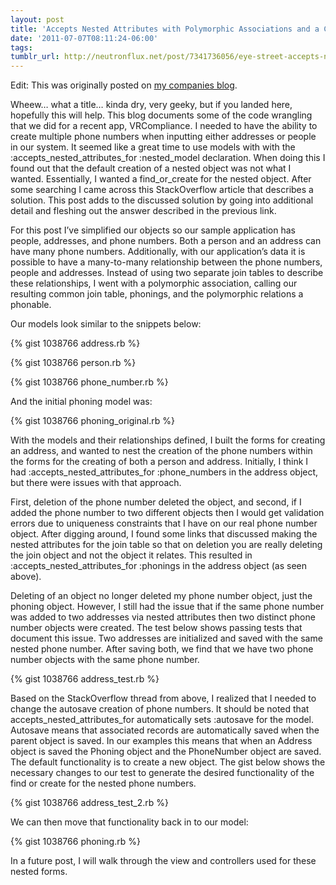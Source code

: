```yaml
---
layout: post
title: 'Accepts Nested Attributes with Polymorphic Associations and a Custom Autosave'
date: '2011-07-07T08:11:24-06:00'
tags: 
tumblr_url: http://neutronflux.net/post/7341736056/eye-street-accepts-nested-attributes-for-with
---
```

Edit: This was originally posted on
[my companies blog](http://blog.eyestreet.com/post/7309604903/accepts-nested-attributes-for-with-polymorphic).

Wheew… what a title… kinda dry, very geeky, but if you landed here, hopefully this will help. This blog documents some of the code wrangling that we did for a recent app, VRCompliance. I needed to have the ability to create multiple phone numbers when inputting either addresses or people in our system. It seemed like a great time to use models with with the :accepts_nested_attributes_for :nested_model declaration. When doing this I found out that the default creation of a nested object was not what I wanted. Essentially, I wanted  a find_or_create for the nested object. After some searching I came across this StackOverflow article that describes a solution. This post adds to the discussed solution by going into additional detail and fleshing out the answer described in the previous link.

<!-- more --> 

For this post I’ve simplified our objects so our sample application has people, addresses, and phone numbers. Both a person and an address can have many phone numbers. Additionally, with our application’s data it is possible to have a many-to-many relationship between the phone numbers, people and addresses. Instead of using two separate join tables to describe these relationships, I went with a polymorphic association, calling our resulting common join table, phonings, and the polymorphic relations a phonable.

Our  models look similar to the snippets below:

{% gist 1038766 address.rb %}

{% gist 1038766 person.rb %}

{% gist 1038766 phone_number.rb %}

And the initial phoning model was:

{% gist 1038766 phoning_original.rb %}


With the models and their relationships defined, I built the forms for creating an address, and wanted to nest the creation of the phone numbers within the forms for the creating of both a person and address. Initially, I think I had  :accepts_nested_attributes_for :phone_numbers in the address object, but there were issues with that approach. 

First, deletion of the phone number deleted the object, and second, if I added the phone number to two different objects then I would get validation errors due to uniqueness constraints that I have on our real phone number object.  After digging around, I found some links that discussed making the nested attributes for the join table so that on deletion you are really deleting the join object and not the object it relates. This resulted in :accepts_nested_attributes_for :phonings in the address object (as seen above).

Deleting of an object no longer deleted my phone number object, just
the phoning object. However, I still had the issue that if the same
phone number was added to two addresses via nested attributes then two
distinct phone number objects were created. The test below shows
passing tests that document this issue. Two addresses are initialized
and saved with the same nested phone number. After saving both, we
find that we have two phone number objects with the same phone number.

{% gist 1038766 address_test.rb %}


Based on the StackOverflow thread from above, I realized that I needed to change the autosave creation of phone numbers. It should be noted that accepts_nested_attributes_for automatically sets :autosave for the model. Autosave means that associated records are automatically saved when the parent object is saved. In our examples this means that when an Address object is saved the Phoning object and the PhoneNumber object are saved. The default functionality is to create a new object. The gist below shows the necessary changes to our test to generate the desired functionality of the find or create for the nested phone numbers.

{% gist 1038766 address_test_2.rb %}


We can then move that functionality back in to our model:

{% gist 1038766 phoning.rb %}


In a future post, I will walk through the view and controllers used for these nested forms.
